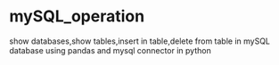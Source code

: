 # mySQL_operation
show databases,show tables,insert in table,delete from table in mySQL database using pandas and mysql connector in python 
